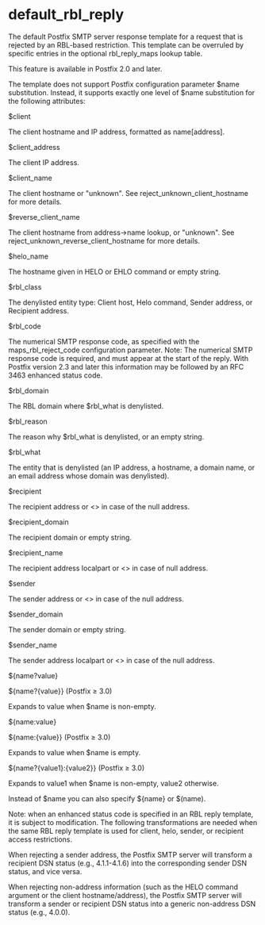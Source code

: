 # default_rbl_reply 


The default Postfix SMTP server response template for a request that is
rejected by an RBL-based restriction. This template can be overruled
by specific entries in the optional rbl_reply_maps lookup table.



This feature is available in Postfix 2.0 and later.



The template does not support Postfix configuration parameter $name
substitution. Instead, it supports exactly one level of $name
substitution for the following attributes:




$client

The client hostname and IP address, formatted as name[address]. 

$client_address

The client IP address. 

$client_name

The client hostname or "unknown". See reject_unknown_client_hostname
for more details. 

$reverse_client_name

The client hostname from address-&gt;name lookup, or "unknown".
See reject_unknown_reverse_client_hostname for more details. 

$helo_name

The hostname given in HELO or EHLO command or empty string. 

$rbl_class

The denylisted entity type: Client host, Helo command, Sender
address, or Recipient address. 

$rbl_code

The numerical SMTP response code, as specified with the
maps_rbl_reject_code configuration parameter. Note: The numerical
SMTP response code is required, and must appear at the start of the
reply. With Postfix version 2.3 and later this information may be followed
by an RFC 3463 enhanced status code. 

$rbl_domain

The RBL domain where $rbl_what is denylisted. 

$rbl_reason

The reason why $rbl_what is denylisted, or an empty string. 

$rbl_what

The entity that is denylisted (an IP address, a hostname, a domain
name, or an email address whose domain was denylisted). 

$recipient

The recipient address or &lt;&gt; in case of the null address. 

$recipient_domain

The recipient domain or empty string. 

$recipient_name

The recipient address localpart or &lt;&gt; in case of null address. 

$sender

The sender address or &lt;&gt; in case of the null address. 

$sender_domain

The sender domain or empty string. 

$sender_name

The sender address localpart or &lt;&gt; in case of the null address. 

${name?value}

${name?{value}} (Postfix &ge; 3.0)

Expands to value when $name is non-empty. 

${name:value}

${name:{value}} (Postfix &ge; 3.0)

Expands to value when $name is empty. 

${name?{value1}:{value2}} (Postfix &ge; 3.0)

Expands to value1 when $name is non-empty,
value2 otherwise. 




Instead of $name you can also specify ${name} or $(name).


 Note: when an enhanced status code is specified in an RBL reply
template, it is subject to modification.  The following transformations
are needed when the same RBL reply template is used for client,
helo, sender, or recipient access restrictions.  



  When rejecting a sender address, the Postfix SMTP server
will transform a recipient DSN status (e.g., 4.1.1-4.1.6) into the
corresponding sender DSN status, and vice versa. 

  When rejecting non-address information (such as the HELO
command argument or the client hostname/address), the Postfix SMTP
server will transform a sender or recipient DSN status into a generic
non-address DSN status (e.g., 4.0.0).  




